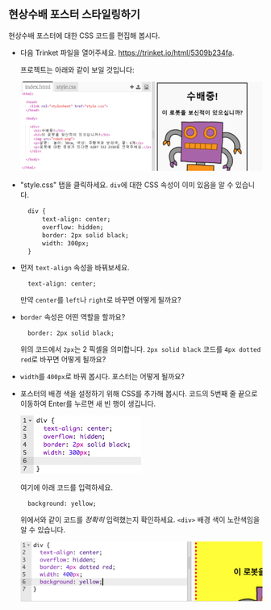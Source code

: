## 현상수배 포스터 스타일링하기

현상수배 포스터에 대한 CSS 코드를 편집해 봅시다.

+ 다음 Trinket 파일을 열어주세요. <a target="_blank" href="https://trinket.io/html/5309b234fa">https://trinket.io/html/5309b234fa</a>.
    
    프로젝트는 아래와 같이 보일 것입니다:
    
    ![스크린샷](images/wanted-starter.png)

+ "style.css" 탭을 클릭하세요. `div`에 대한 CSS 속성이 이미 있음을 알 수 있습니다.
    
        div {
            text-align: center;
            overflow: hidden;
            border: 2px solid black;
            width: 300px;
        }   
        

+ 먼저 `text-align` 속성을 바꿔보세요.
    
        text-align: center;
        
    
    만약 `center`를 `left`나 `right`로 바꾸면 어떻게 될까요?

+ `border` 속성은 어떤 역할을 할까요?
    
        border: 2px solid black;
        
    
    위의 코드에서 `2px`는 2 픽셀을 의미합니다. `2px solid black` 코드를 `4px dotted red`로 바꾸면 어떻게 될까요?

+ `width`를 `400px`로 바꿔 봅시다. 포스터는 어떻게 될까요?

+ 포스터의 배경 색을 설정하기 위해 CSS를 추가해 봅시다. 코드의 5번째 줄 끝으로 이동하여 Enter를 누르면 새 빈 행이 생깁니다.
    
    ![스크린샷](images/wanted-newline.png)
    
    여기에 아래 코드를 입력하세요.
    
        background: yellow;
        
    
    위에서와 같이 코드를 *정확히* 입력했는지 확인하세요. `<div>` 배경 색이 노란색임을 알 수 있습니다.
    
    ![스크린샷](images/wanted-background.png)